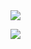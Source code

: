 <img align="center" src="https://github-readme-7ma7X.vercel.app/api?username=HelloRusk&hide_title=true&show_icons=true&theme=tokyonight" />

![](https://komarev.com/ghpvc/?username=7ma7X&color=brightgreen)
